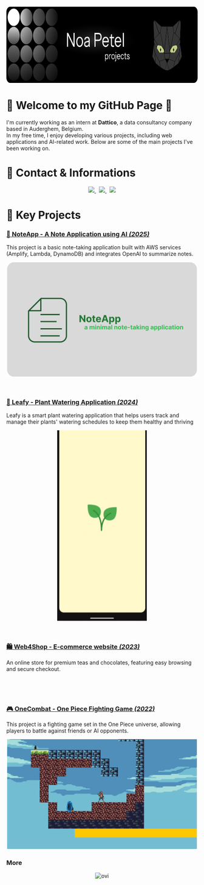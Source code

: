 <p align="center">
  <img src="banner.png" alt="Noa PETEL" height="200" style="margin-right: 20px"/>

  <!-- <img src="https://github.com/NoaPetel/NoaPetel/blob/main/Jah.png" alt="Noa PETEL" height="200" style="margin-right: 20px"/> -->
  <!-- <img src="https://github-readme-stats.vercel.app/api?username=NoaPETEL&show_icons=true&theme=graywhite" alt="Github Stats" /> -->
</p>

# 👋 Welcome to my GitHub Page 👋

I'm currently working as an intern at **Dattico**, a data consultancy company based in Auderghem, Belgium.
<br>
In my free time, I enjoy developing various projects, including web applications and AI-related work.
Below are some of the main projects I've been working on. 

# 💬 Contact & Informations
<p align="center">
	<a href="www.linkedin.com/in/noa-petel">
		<img src="https://img.shields.io/badge/-LINKEDIN-0077B5?style=for-the-badge&logo=linkedin&logoColor=white">
	</a
	<span>&nbsp;</span>
	<a href="mailto:petel.noa@gmail.com">
		<img src="https://img.shields.io/badge/-GMAIL-D14836?style=for-the-badge&logo=gmail&logoColor=white">
	</a>
	<span>&nbsp;</span>
	<a href="mailto:petel.noa@gmail.com">
		<img src="https://img.shields.io/badge/Download%20my%20resume-2E6F40?style=for-the-badge&logo=files&logoColor=white">
	</a>
</p>

# 🚀 Key Projects

### [🌱 NoteApp - A Note Application using AI *(2025)*](https://github.com/NoaPetel/NoteApp)

This project is a basic note-taking application built with AWS services (Amplify, Lambda, DynamoDB) and integrates OpenAI to summarize notes.

<p align="center">
	<a href="https://github.com/NoaPetel/NoteApp"><img src="https://github.com/NoaPetel/NoteApp/blob/main/thumbnail.png"  width="500"></a>
</p>

<br>

### [🌱 Leafy - Plant Watering Application *(2024)*](https://github.com/NoaPetel/Leafy)

Leafy is a smart plant watering application that helps users track and manage their plants' watering schedules to keep them healthy and thriving

<p align="center">
	<a href="https://github.com/NoaPetel/Leafy"><img src="https://github.com/NoaPetel/Leafy/blob/main/gif_leafy.gif"  height="500"></a>
</p>

<br>

### [🛍️ Web4Shop - E-commerce website *(2023)*](https://github.com/NoaPetel/web4shop)

An online store for premium teas and chocolates, featuring easy browsing and secure checkout.

<p align="center">
	<a href="https://github.com/NoaPetel/web4shop"><img src="" width="500" ></a>
</p>

<br>

### [🎮 OneCombat - One Piece Fighting Game *(2022)*](https://github.com/NoaPetel/OneCombat)

This project is a fighting game set in the One Piece universe, allowing players to battle against friends or AI opponents.

<p align="center">
	<a href="https://github.com/NoaPetel/OneCombat"><img src="https://github.com/NoaPetel/OneCombat/blob/main/onecombat.gif" width="500"></a>
</p>

### More
<p align="center">
	<img src="https://github-readme-stats.vercel.app/api/top-langs?username=NoaPetel&show_icons=true&locale=en&layout=compact&theme=chartreuse-dark" alt="ovi" />
<p/>
